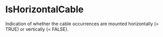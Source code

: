 IsHorizontalCable
=================

Indication of whether the cable occurrences are mounted horizontally (= TRUE) or vertically (= FALSE).
